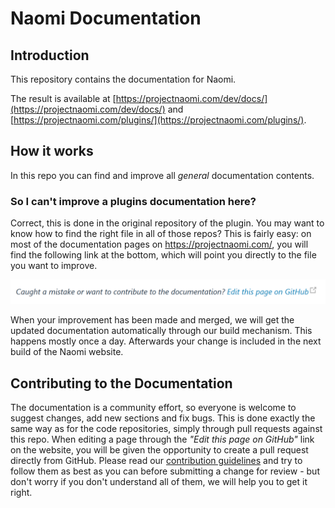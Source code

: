 # Naomi Documentation

## Introduction

This repository contains the documentation for Naomi.

The result is available at [https://projectnaomi.com/dev/docs/](https://projectnaomi.com/dev/docs/) and [https://projectnaomi.com/plugins/](https://projectnaomi.com/plugins/).

## How it works

In this repo you can find and improve all *general* documentation contents.

### So I can't improve a plugins documentation here?

Correct, this is done in the original repository of the plugin.
You may want to know how to find the right file in all of those repos?
This is fairly easy:
on most of the documentation pages on https://projectnaomi.com/, 
you will find the following link at the bottom, which will point you directly to the file you want to improve.

![Contribution link to a specific page](./images/contribution_link.png)

When your improvement has been made and merged, we will get the updated documentation automatically through our build mechanism.
This happens mostly once a day. Afterwards your change is included in the next build of the Naomi website.

## Contributing to the Documentation

The documentation is a community effort, so everyone is welcome to suggest changes, add new sections and fix bugs.
This is done exactly the same way as for the code repositories, simply through pull requests against this repo.
When editing a page through the _"Edit this page on GitHub"_ link on the website, you will be given the opportunity to
create a pull request directly from GitHub.
Please read our [contribution guidelines](CONTRIBUTING.md) and try to follow
them as best as you can before submitting a change for review - but don't worry if you don't understand all of them, we
will help you to get it right.
